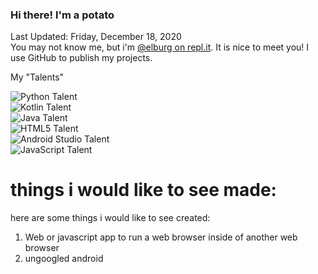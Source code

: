 ### Hi there! I'm a potato
Last Updated: Friday, December 18, 2020  
You may not know me, but i'm [@elburg on repl.it](https://repl.it/@elburg "I make stuff there!"). It is nice to meet you! I use GitHub to publish my projects.

My "Talents"

![Python Talent](https://img.shields.io/endpoint?url=https%3A%2F%2Fraw.githubusercontent.com%2Fpolygonnedpotato%2Fpolygonnedpotato%2Fmain%2Fpytalentdata.json "Basically, I know my way around...")  
![Kotlin Talent](https://img.shields.io/endpoint?url=https%3A%2F%2Fraw.githubusercontent.com%2Fpolygonnedpotato%2Fpolygonnedpotato%2Fmain%2Fkttalentdata.json "I know Kotlin, but I don't know Kotlin.")  
![Java Talent](https://img.shields.io/endpoint?url=https%3A%2F%2Fraw.githubusercontent.com%2Fpolygonnedpotato%2Fpolygonnedpotato%2Fmain%2Fjavatalentdata.json "In a nutshell, don't ask me to help you with Java.")  
![HTML5 Talent](https://img.shields.io/endpoint?url=https://raw.githubusercontent.com/polygonnedpotato/polygonnedpotato/main/htmlfivetalentdata.json "lol i am noob.")  
![Android Studio Talent](https://img.shields.io/endpoint?url=https://raw.githubusercontent.com/polygonnedpotato/polygonnedpotato/main/androidstudiotalentdata.json "so i can't really make android apps yet.")  
![JavaScript Talent](https://img.shields.io/endpoint?url=https://raw.githubusercontent.com/polygonnedpotato/polygonnedpotato/main/jstalentdata.json "don't know how to make web apps") 
  
# things i would like to see made:

here are some things i would like to see created:

1. Web or javascript app to run a web browser inside of another web browser  
2. ungoogled android
